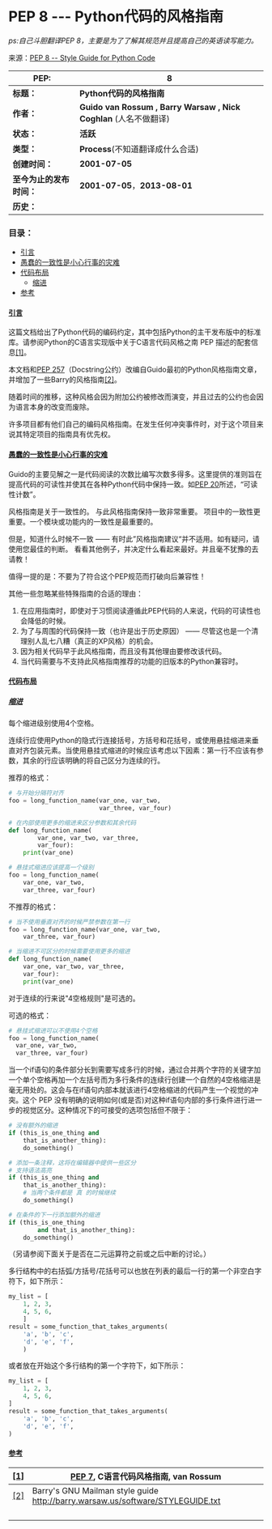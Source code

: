 # PEP 8 --- Python代码的风格指南
*ps:自己斗胆翻译PEP 8，主要是为了了解其规范并且提高自己的英语读写能力。*

来源：[PEP 8 -- Style Guide for Python Code](https://www.python.org/dev/peps/pep-0008/)

| PEP:                     | 8                                                            |
| ------------------------ | ------------------------------------------------------------ |
| **标题：**               | **Python代码的风格指南**                                     |
| **作者：**               | **Guido van Rossum <guido at python.org>, Barry Warsaw <barry at python.org>, Nick Coghlan <ncoghlan at gmail.com>**(人名不做翻译) |
| **状态：**               | **活跃**                                                     |
| **类型：**               | **Process**(不知道翻译成什么合适)                            |
| **创建时间：**           | **2001-07-05**                                               |
| **至今为止的发布时间：** | **2001-07-05**，**2013-08-01**                               |
| **历史：**               |                                                              |

### 目录：

* <a href="#introduction" id="-introduction">引言</a>
* <a href="#foolish" id="-foolish">愚蠢的一致性是小心行事的灾难</a>
* <a href="#code-lay-out" id="-code-lay-out">代码布局</a>
  * <a href="#indentation" id="-indentation">缩进</a>
* <a href="#references" id="-references">参考</a>


#### <a href="#-introduction" id="introduction">引言</a>

这篇文档给出了Python代码的编码约定，其中包括Python的主干发布版中的标准库。请参阅Python的C语言实现版中关于C语言代码风格之南 PEP 描述的配套信息<a id="id1" href="#id8">[1]</a>。

本文档和[PEP 257](https://www.python.org/dev/peps/pep-0257)（Docstring公约）改编自Guido最初的Python风格指南文章，并增加了一些Barry的风格指南<a href="#id9" id ="id2">[2]</a>。

随着时间的推移，这种风格会因为附加公约被修改而演变，并且过去的公约也会因为语言本身的改变而废除。

许多项目都有他们自己的编码风格指南。在发生任何冲突事件时，对于这个项目来说其特定项目的指南具有优先权。

#### <a href="#-foolish" id="foolish">愚蠢的一致性是小心行事的灾难</a>

Guido的主要见解之一是代码阅读的次数比编写次数多得多。这里提供的准则旨在提高代码的可读性并使其在各种Python代码中保持一致。如[PEP 20](https://www.python.org/dev/peps/pep-0020)所述，“可读性计数”。

风格指南是关于一致性的。 与此风格指南保持一致非常重要。 项目中的一致性更重要。一个模块或功能内的一致性是最重要的。

但是，知道什么时候不一致 —— 有时此”风格指南建议“并不适用。如有疑问，请使用您最佳的判断。 看看其他例子，并决定什么看起来最好。并且毫不犹豫的去请教！

值得一提的是：不要为了符合这个PEP规范而打破向后兼容性！

其他一些忽略某些特殊指南的合适的理由：

1. 在应用指南时，即使对于习惯阅读遵循此PEP代码的人来说，代码的可读性也会降低的时候。
2. 为了与周围的代码保持一致（也许是出于历史原因） —— 尽管这也是一个清理别人乱七八糟（真正的XP风格）的机会。
3. 因为相关代码早于此风格指南，而且没有其他理由要修改该代码。
4. 当代码需要与不支持此风格指南推荐的功能的旧版本的Python兼容时。

#### <a href="#-code-lay-out" id="code-lay-out">代码布局</a>

##### <a href="#-indentation" id="indentation">缩进</a>

每个缩进级别使用4个空格。

连续行应使用Python的隐式行连接括号，方括号和花括号，或使用悬挂缩进来垂直对齐包装元素。当使用悬挂式缩进的时候应该考虑以下因素：第一行不应该有参数，其余的行应该明确的将自己区分为连续的行。

推荐的格式：

```Python
# 与开始分隔符对齐
foo = long_function_name(var_one, var_two,
                         var_three, var_four)

# 在内部使用更多的缩进来区分参数和其余代码
def long_function_name(
		var_one, var_two, var_three,
		var_four):
    print(var_one)

# 悬挂式缩进应该提高一个级别
foo = long_function_name(
	var_one, var_two,
	var_three, var_four)
```

不推荐的格式：

```Python
# 当不使用垂直对齐的时候严禁参数在第一行
foo = long_function_name(var_one, var_two,
	var_three, var_four)

# 当缩进不可区分的时候需要使用更多的缩进
def long_function_name(
	var_one, var_two, var_three,
	var_four):
    print(var_one)
```

对于连续的行来说"4空格规则"是可选的。

可选的格式：

```Python
# 悬挂式缩进可以不使用4个空格
foo = long_function_name(
  var_one, var_two,
  var_three, var_four)
```

当一个if语句的条件部分长到需要写成多行的时候，通过合并两个字符的关键字加一个单个空格再加一个左括号而为多行条件的连续行创建一个自然的4空格缩进是毫无用处的。这会与在if语句内部本就该进行4空格缩进的代码产生一个视觉的冲突。这个 PEP 没有明确的说明如何(或是否)对这种if语句内部的多行条件进行进一步的视觉区分。这种情况下的可接受的选项包括但不限于：

```Python
# 没有额外的缩进
if (this_is_one_thing and
    that_is_another_thing):
    do_something()

# 添加一条注释，这将在编辑器中提供一些区分
# 支持语法高亮
if (this_is_one_thing and
    that_is_another_thing):
    # 当两个条件都是 真 的时候继续
    do_something()

# 在条件的下一行添加额外的缩进
if (this_is_one_thing
   		and that_is_another_thing):
    do_something()
```

（另请参阅下面关于是否在二元运算符之前或之后中断的讨论。）

多行结构中的右括弧/方括号/花括号可以也放在列表的最后一行的第一个非空白字符下，如下所示：

```Python
my_list = [
    1, 2, 3,
    4, 5, 6,
	]
result = some_function_that_takes_arguments(
	'a', 'b', 'c',
	'd', 'e', 'f',
	)
```

或者放在开始这个多行结构的第一个字符下，如下所示：

```Python
my_list = [
    1, 2, 3,
    4, 5, 6,
]
result = some_function_that_takes_arguments(
	'a', 'b', 'c',
	'd', 'e', 'f',
)
```



#### <a id="references" href="#-references">参考</a>

| <a id="id8" href="#id1">[1]</a> | [PEP 7](https://www.python.org/dev/peps/pep-0007), C语言代码风格指南, van Rossum |
| ------------------------------- | ------------------------------------------------------------ |
| <a href="#id2" id="id9">[2]</a> | Barry's GNU Mailman style guide <http://barry.warsaw.us/software/STYLEGUIDE.txt> |
|                                 |                                                              |
|                                 |                                                              |
|                                 |                                                              |
|                                 |                                                              |

